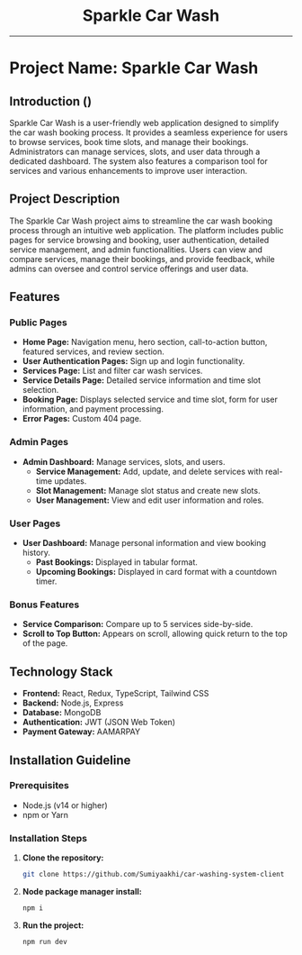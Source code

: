 <div align="center">
  <h1>Sparkle Car Wash</h1>
</div>

---

# Project Name: Sparkle Car Wash

## Introduction ()

Sparkle Car Wash is a user-friendly web application designed to simplify the car wash booking process. It provides a seamless experience for users to browse services, book time slots, and manage their bookings. Administrators can manage services, slots, and user data through a dedicated dashboard. The system also features a comparison tool for services and various enhancements to improve user interaction.

## Project Description

The Sparkle Car Wash project aims to streamline the car wash booking process through an intuitive web application. The platform includes public pages for service browsing and booking, user authentication, detailed service management, and admin functionalities. Users can view and compare services, manage their bookings, and provide feedback, while admins can oversee and control service offerings and user data.

## Features

### Public Pages

- **Home Page:** Navigation menu, hero section, call-to-action button, featured services, and review section.
- **User Authentication Pages:** Sign up and login functionality.
- **Services Page:** List and filter car wash services.
- **Service Details Page:** Detailed service information and time slot selection.
- **Booking Page:** Displays selected service and time slot, form for user information, and payment processing.
- **Error Pages:** Custom 404 page.

### Admin Pages

- **Admin Dashboard:** Manage services, slots, and users.
  - **Service Management:** Add, update, and delete services with real-time updates.
  - **Slot Management:** Manage slot status and create new slots.
  - **User Management:** View and edit user information and roles.

### User Pages

- **User Dashboard:** Manage personal information and view booking history.
  - **Past Bookings:** Displayed in tabular format.
  - **Upcoming Bookings:** Displayed in card format with a countdown timer.

### Bonus Features

- **Service Comparison:** Compare up to 5 services side-by-side.
- **Scroll to Top Button:** Appears on scroll, allowing quick return to the top of the page.

## Technology Stack

- **Frontend:** React, Redux, TypeScript, Tailwind CSS
- **Backend:** Node.js, Express
- **Database:** MongoDB
- **Authentication:** JWT (JSON Web Token)
- **Payment Gateway:** AAMARPAY

## Installation Guideline

### Prerequisites

- Node.js (v14 or higher)
- npm or Yarn

### Installation Steps

1. **Clone the repository:**
   ```bash
   git clone https://github.com/Sumiyaakhi/car-washing-system-client
   ```
2. **Node package manager install:**
   ```bash
   npm i
   ```
3. **Run the project:**
   ```bash
   npm run dev
   ```
